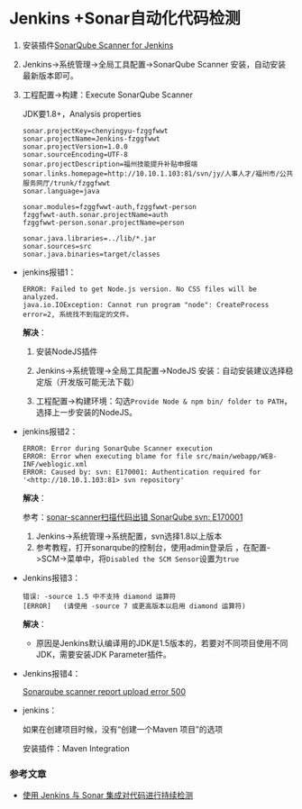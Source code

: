 #  Jenkins +Sonar自动化代码检测

1. 安装插件[SonarQube Scanner for Jenkins](http://redirect.sonarsource.com/plugins/jenkins.html)

2. Jenkins->系统管理->全局工具配置->SonarQube Scanner 安装，自动安装最新版本即可。

3. 工程配置->构建：Execute SonarQube Scanner

    JDK要1.8+，Analysis properties

    ```
    sonar.projectKey=chenyingyu-fzggfwwt
    sonar.projectName=Jenkins-fzggfwwt
    sonar.projectVersion=1.0.0
    sonar.sourceEncoding=UTF-8
    sonar.projectDescription=福州技能提升补贴申报端
    sonar.links.homepage=http://10.10.1.103:81/svn/jy/人事人才/福州市/公共服务网厅/trunk/fzggfwwt
    sonar.language=java
    
    sonar.modules=fzggfwwt-auth,fzggfwwt-person
    fzggfwwt-auth.sonar.projectName=auth
    fzggfwwt-person.sonar.projectName=person
    
    sonar.java.libraries=../lib/*.jar
    sonar.sources=src
    sonar.java.binaries=target/classes
    ```

* jenkins报错1：

    ```
    ERROR: Failed to get Node.js version. No CSS files will be analyzed.
    java.io.IOException: Cannot run program "node": CreateProcess error=2, 系统找不到指定的文件。
    ```

    **解决**：

    1. 安装NodeJS插件

    2. Jenkins->系统管理->全局工具配置->NodeJS 安装：自动安装建议选择稳定版（开发版可能无法下载）
    3. 工程配置->构建环境：勾选`Provide Node & npm bin/ folder to PATH`，选择上一步安装的NodeJS。

* jenkins报错2：

    ```
    ERROR: Error during SonarQube Scanner execution
    ERROR: Error when executing blame for file src/main/webapp/WEB-INF/weblogic.xml
    ERROR: Caused by: svn: E170001: Authentication required for '<http://10.10.1.103:81> svn repository'
    ```

    **解决**：

    参考：[sonar-scanner扫描代码出错 SonarQube svn: E170001](https://www.cnblogs.com/YatHo/p/7345077.html)

    1. Jenkins->系统管理->系统配置，svn选择1.8以上版本
    2. 参考教程，打开sonarqube的控制台，使用admin登录后 ，在配置->SCM->菜单中，将`Disabled the SCM Sensor`设置为`true`

* Jenkins报错3：

    ```
    错误: -source 1.5 中不支持 diamond 运算符
    [ERROR]   (请使用 -source 7 或更高版本以启用 diamond 运算符)
    ```

    **解决**：

    * 原因是Jenkins默认编译用的JDK是1.5版本的，若要对不同项目使用不同JDK，需要安装JDK Parameter插件。

* Jenkins报错4：

    [Sonarqube scanner report upload error 500](https://stackoverflow.com/questions/43143792/sonarqube-scanner-report-upload-error-500)

* jenkins：

    如果在创建项目时候，没有“创建一个Maven 项目”的选项

    安装插件：Maven Integration

### 参考文章

* [使用 Jenkins 与 Sonar 集成对代码进行持续检测](<https://www.ibm.com/developerworks/cn/devops/1612_qusm_jenkins/index.html>)